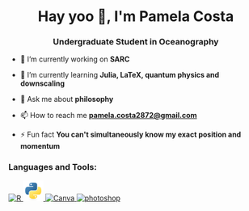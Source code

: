 <h1 align="center">Hay yoo 👋, I'm Pamela Costa</h1>
<h3 align="center">Undergraduate Student in Oceanography</h3>

- 🔭 I’m currently working on **SARC**

- 🌱 I’m currently learning **Julia, LaTeX, quantum physics and downscaling**

- 💬 Ask me about **philosophy**

- 📫 How to reach me **pamela.costa2872@gmail.com**

- ⚡ Fun fact **You can't simultaneously know my exact position and momentum**

<h3 align="left">Languages and Tools:</h3>
<p align="left"> 
   <a href="https://www.r-project.org" target="_blank" rel="noreferrer"> 
        <img src="https://cdn.jsdelivr.net/gh/devicons/devicon@latest/icons/r/r-plain.svg" alt="R" width="40" height="40"/> 
    </a>
    <a href="https://www.python.org" target="_blank" rel="noreferrer"> 
        <img src="https://raw.githubusercontent.com/devicons/devicon/master/icons/python/python-original.svg" alt="python" width="40" height="40"/> 
    </a>
    <a href="https://www.canva.com" target="_blank" rel="noreferrer"> 
        <img src="https://cdn.jsdelivr.net/gh/devicons/devicon@latest/icons/canva/canva-original.svg" alt="Canva" width="40" height="40"/> 
    </a>
  <a href="https://www.photoshop.com/en" target="_blank" rel="noreferrer"> 
        <img src="https://cdn.jsdelivr.net/gh/devicons/devicon@latest/icons/photoshop/photoshop-original.svg" alt="photoshop" width="40" height="40"/> 
    </a> 
</p>

